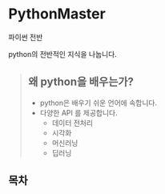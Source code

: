 # PythonMaster

파이썬 전반

python의 전반적인 지식을 나눕니다.

> ## 왜 python을 배우는가?
>
> - python은 배우기 쉬운 언어에 속합니다.
> - 다양한 API 를 제공합니다.
>   - 데이터 전처리
>   - 시각화
>   - 머신러닝
>   - 딥러닝

## 목차
